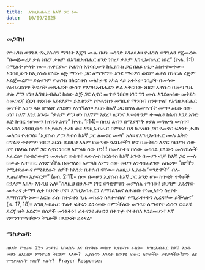 ```yaml
---
title:  እግዚአብሔር ከእኛ ጋር ነው
date:   10/09/2025
---
```


### መጋበዝ


የዮሐንስ ወንጌል የኢየሱስን ማንነት እጅግ ሙሉ በሆነ መንገድ ይገልጻል። ዮሐንስ ወንጌሉን የጀመረው “በመጀመሪያ ቃል ነበረ፣ ቃልም በእግዚአብሔር ዘንድ ነበረ፣ ቃልም እግዚአብሔር ነበረ” (ዮሐ. 1:1) በሚሉት ቃላት ነው። ሐዋርያው ዮሐንስ አንባቢውን ከኢየሱስ ጋር በልዩ ሁኔታ አስተዋወቀው። አንባቢውን ከኢየሱስ የሰው ልጅ ማንነት ጋር ለማገናኘት እንደ ማቴዎስ ወይም ሉቃስ በዝርሐ ረጅም አልጀመረም። ይልቁንም ዮሐንስ በክርስቶስ መለኮታዊ አካል ላይ አተኮረ።
ነቢያት በመላው የዕብራይስጥ ቅዱሳት መጻሕፍት ውስጥ የእግዚአብሔርን ቃል አቅርበው ነበር። ኢየሱስ በመጣ ጊዜ ቃሉ ሥጋ ሆነ። እግዚአብሔር ከሰው ልጅ ጋር ሊኖር መጥቶ ነበር። ነገር ግን ሙሴ እንደሠራው መቅደስ ከመጋረጃ ጀርባ ተደብቆ አይደለም። ይልቁንም የዮሐንስን መግቢያ ማንበብ ስንቀጥል፣ የእግዚአብሔር መገኘት አሁን ላይ በግልጽ እንደሆነ እናገኛለን።
እርሱ ከእኛ ጋር በግል ለመገናኘት መጣ። እርሱ ሰው ሆነ፣ ከእኛ እንደ አንዱ፡ “ቃልም ሥጋ ሆነ በእኛም አደረ፣ ጸጋንና እውነትንም ተመልቶ ከአብ እንደ አንድ ልጅ ክብር የሆነውን ክብሩን አየን” (ዮሐ. 1:14)። በዚህ ልብን በሚያሞቅ ሀያል መግለጫ ውስጥ፣ ዮሐንስ አንባቢውን ከኢየሱስ ታሪክ ወደ እግዚአብሔር በምድረ በዳ ከሕዝቡ ጋር የመኖር ፍላጎት ታሪክ መለሰ። ዮሐንስ፡ “ኢየሱስ ሥጋ ለብሶ ከእኛ ጋር ለመኖር መጣ” አለ። የእግዚአብሔር ሙሉ እቅድ በግልጽ ተቀምጦ ነበር። እርሱ ወደዚህ አለም የመጣው ጎረቤታችን ሆኖ በመቅደስ ሊኖር ሳይሆን፣ ሰው ሆኖ በአካል ከእኛ ጋር ሊኖር ነበር። አምላክ ሰው ሆነ!!! በመለኮትና በሰው መካከል ያለውን መሰናክሎች አፈረሰ።
በዕብራውያን መጽሐፍ ውስጥ፣ ጳውሎስ ክርስቶስ ከእኛ አንዱ በመሆን ብቻ ከእኛ ጋር ሙሉ በሙሉ ሊተባበር እንደሚችል በመግለፅ፣ አምላክ ለምን ሰው መሆን እንዳስፈለገው አስረዳ። “ሰዎችን የሚቀድሰውና የሚቀደሱት ሰዎች ከአንድ ቤተሰብ ናቸው፡፡ ስለዚህ ኢየሱስ ‘ወንድሞች’ ብሎ ሊጠራቸው አያፍርም” (ዕብ. 2:11)። ሰው በመሆን ኢየሱስ ከእኛ ጋር አንድ ሆነ። ከጥቂት ጥቅሶች በኋላም አክሎ እንዲህ አለ፡ “ስለዚህ በሁሉም ነገር ወንድሞቹን መምሰል ተገባው፤ ይህንም ያደረገው መሓሪና ታማኝ ሊቀ ካህናት ሆኖ፣ እግዚአብሔርን ለማገልገልና ለሕዝቡ የኀጢአትን ስረየት ለማስገኘት ነው። እርሱ ራሱ በተፈተነ ጊዜ መከራን ስለተቀበለ፣ የሚፈተኑትን ሊረዳቸው ይችላልና” (ቁ. 17, 18)። እግዚአብሔር ጥልቅ ፍቅሩን ልንረዳው በምንችለው መንገድ ለማሳየት ራሱን ወደእኛ ደረጃ ዝቅ አደረገ። በሰዎች መገፋትን፣ ፈተናንና ሐዘንን በቀጥታ የተቀበለ እንደመሆኑ፣ እኛ የምንገጥማቸውን ትግሎች በእውነት ይረዳል።


### ማስታወሻ:

`ዘፀአት ምዕራፍ 25ን እንደገና አሰላስሉ እና በጥቅሱ ውስጥ ኢየሱስን ፈልጉ።
`
`እግዚአብሔር ከእኛ አንዱ መሆኑ ለእርስዎ ምንያህል ትርጉም አለው?
`
`ኢየሱስን እንዴት ከሰባዊ ፍጡር ለጥታችሁ ታዩታላችሁ?ምን ልዩ የሚያደርጉት ነገሮች አሉት?
`
`Prayer Response:
`
